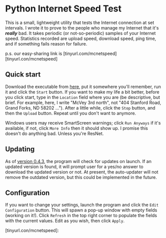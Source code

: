 # Python Internet Speed Test

This is a small, lightweight utility that tests the Internet connection at set intervals.  I wrote it to prove to the people who manage my Internet that it's ***really*** bad.  It takes periodic (or not-so-periodic) samples of your Internet speed.  Statistics recorded are upload speed, download speed, ping time, and if something fails reason for failure.  

p.s. our easy-sharing link is [tinyurl.com/mcnetspeed][tinyurl.con/mcnetspeed]

## Quick start

Download the executable from [here][0], put it somewhere you'll remember, run it and click the `Start` button.  If you want to make my life a bit better, before you click start, type in the `Location` field where you are (be descriptive, but brief.  For example, here, I write "McVey 3rd north", not "404 Stanford Road, Grand Forks, ND 58202 ...").  After a little while, click the `Stop` button, and then the `Upload` button.  Repeat until you don't want to anymore.

Windows users may receive SmartScreen warnings; click `Run Anyways` if it's available, if not, click `More Info` then it should show up.  I promise this doesn't do anything bad.  Unless you're ResNet.

## Updating

As of [version 0.4.3][1], the program will check for updates on launch.  If an updated version is found, it will prompt user for a yes/no answer to download the updated version or not.  At present, the auto-updater will not remove the outdated version, but this could be implemented in the future.

## Configuration
If you want to change your settings, launch the program and click the `Edit Configuration` button.  This will spawn a pop-up window with empty fields (working on it!). Click `Refresh` in the top right corner to populate the fields with the current values.  Edit as you wish, then click `Apply`.  

[0]: https://github.com/mishaturnbull/PySpeedTest/releases	"Latest Release"
[1]: https://github.com/mishaturnbull/PySpeedTest/releases/v0.4.3	"Version 0.4.3"
[tinyurl.con/mcnetspeed]: 